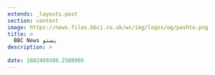 ```yaml
--- 
extends: _layouts.post 
section: content 
image: https://news.files.bbci.co.uk/ws/img/logos/og/pashto.png 
title: > 
  BBC News پښتو 
description: > 
   
date: 1602409308.2508905 
--- 
```


